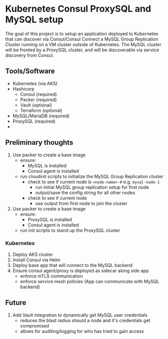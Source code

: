 # Kubernetes Consul ProxySQL and MySQL setup

The goal of this project is to setup an application deployed to Kubernetes that can discover via Consul/Consul Connect a MySQL Group Replication Cluster running on a VM cluster outside of Kubernetes.  The MySQL cluster will be fronted by a ProxySQL cluster, and will be discoverable via service discovery from Consul.

## Tools/Software
- Kubernetes (via AKS)
- Hashicorp
    - Consul (required)
    - Packer (required)
    - Vault (optional)
    - Terraform (optional)
- MySQL/MariaDB (required)
- ProxySQL (required)
- 

## Preliminary thoughts
1. Use packer to create a base image
    - ensure:
      - MySQL is installed
      - Consul agent is installed
    - run cloudinit scripts to initialize the MySQL Group Replication cluster
      - check to see if current node is ```<node-name>-#``` e.g. ```mysql-node-1```
        - run initial MySQL group replication setup for first node
        - output/save the config string for all other nodes
      - check to see if current node 
        - use output from first node to join the cluster
1. Use packer to create a base image
    - ensure:
      - ProxySQL is installed
      - Consul agent is installed
    - run init scripts to stand up the ProxySQL cluster

### Kubernetes
1. Deploy AKS cluster
1. Install Consul via Helm
1. Deploy base app that will connect to the MySQL backend
1. Ensure consul agent/proxy is deployed as sidecar along side app
    - enforce mTLS communication
    - enforce service mesh policies (App can communicate with MySQL backend)

## Future
1. Add Vault integration to dynamically get MySQL user credentials
    - reduces the blast radius should a node and it's credentials get compromised
    - allows for auditing/logging for who has tried to gain access